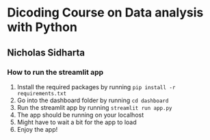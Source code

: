 # Dicoding Course on Data analysis with Python
## Nicholas Sidharta

### How to run the streamlit app
1. Install the required packages by running `pip install -r requirements.txt`
2. Go into the dashboard folder by running `cd dashboard`
3. Run the streamlit app by running `streamlit run app.py`
4. The app should be running on your localhost
5. Might have to wait a bit for the app to load
6. Enjoy the app!